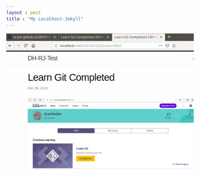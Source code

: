 ```yaml
---
layout : post
title : "My Localhost-Jekyll"
---
```

![My Localhost-Jekyll](/img/my-localhost-jekyll.JPG)
